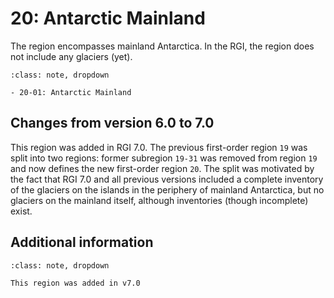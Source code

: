 # 20: Antarctic Mainland

The region encompasses mainland Antarctica. In the RGI, the region does not include any glaciers (yet).

```{admonition} Subregions
:class: note, dropdown

- 20-01: Antarctic Mainland
```

<!--- Map start -->

<!--- Map end -->

## Changes from version 6.0 to 7.0

This region was added in RGI 7.0. The previous first-order region `19` was split into two regions: former subregion `19-31` was removed from region `19` and now defines the new first-order region `20`. The split was motivated by the fact that RGI 7.0 and all previous versions included a complete inventory of the glaciers on the islands in the periphery of mainland Antarctica, but no glaciers on the mainland itself, although inventories (though incomplete) exist.

## Additional information 


```{admonition} Version history
:class: note, dropdown

This region was added in v7.0

```
